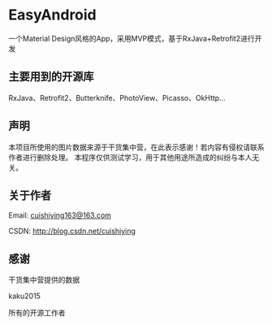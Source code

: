 # EasyAndroid

一个Material Design风格的App，采用MVP模式，基于RxJava+Retrofit2进行开发

主要用到的开源库
---------------
RxJava、Retrofit2、Butterknife、PhotoView、Picasso、OkHttp...

声明
---------------
本项目所使用的图片数据来源于干货集中营，在此表示感谢！若内容有侵权请联系作者进行删除处理。
本程序仅供测试学习，用于其他用途所造成的纠纷与本人无关。

关于作者
---------------
Email: cuishiying163@163.com

CSDN: http://blog.csdn.net/cuishiying

感谢
---------------
干货集中营提供的数据

kaku2015

所有的开源工作者
